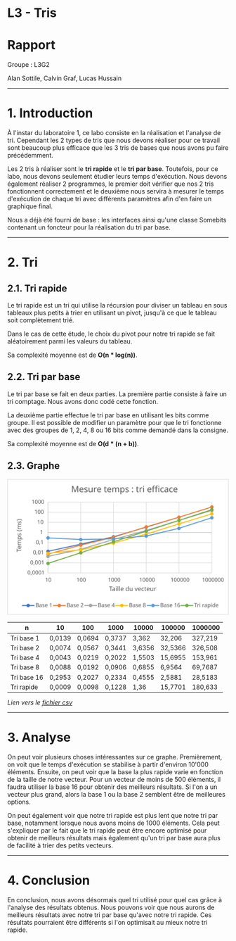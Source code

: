 # L3 - Tris

# Rapport

Groupe : L3G2

Alan Sottile, Calvin Graf, Lucas Hussain

***
# 1. Introduction

À l'instar du laboratoire 1, ce labo consiste en la réalisation et l'analyse de tri. Cependant les 2 types de tris que nous devons réaliser pour ce travail sont beaucoup plus efficace que les 3 tris de bases que nous avons pu faire précédemment.

Les 2 tris à réaliser sont le **tri rapide** et le **tri par base**. Toutefois, pour ce labo, nous devons seulement étudier leurs temps d'exécution.
Nous devons également réaliser 2 programmes, le premier doit vérifier que nos 2 tris fonctionnent correctement et le deuxième nous servira à mesurer le temps d'exécution de chaque tri avec différents paramètres afin d'en faire un graphique final.

Nous a déjà été fourni de base : les interfaces ainsi qu'une classe Somebits contenant un foncteur pour la réalisation du tri par base.

***
# 2. Tri

## 2.1. Tri rapide

Le tri rapide est un tri qui utilise la récursion pour diviser un tableau en sous tableaux plus petits à trier en utilisant un pivot, jusqu'à ce que le tableau soit complètement trié.

Dans le cas de cette étude, le choix du pivot pour notre tri rapide se fait aléatoirement parmi les valeurs du tableau.

Sa complexité moyenne est de **O(n * log(n))**.

## 2.2. Tri par base

Le tri par base se fait en deux parties. La première partie consiste à faire un tri comptage. Nous avons donc codé cette fonction.

La deuxième partie effectue le tri par base en utilisant les bits comme groupe. Il est possible de modifier un paramètre pour que le tri fonctionne avec des groupes de 1, 2, 4, 8 ou 16 bits comme demandé dans la consigne.

Sa complexité moyenne est de **O(d * (n + b))**.

## 2.3. Graphe

![mesure_temps_tris](svg/mesure_tri.svg)


| n           | 10  | 100 | 1000 | 10000 | 100000 | 1000000 |
| ----------- | --- | --- | ---- | ----- | ------ | ------- |
| Tri base 1  |0,0139|0,0694|0,3737|3,362|32,206|327,219
| Tri base 2  |0,0074|0,0567|0,3441|3,6356|32,5366|326,508
| Tri base 4  |0,0043|0,0219|0,2022|1,5503|15,6955|153,961
| Tri base 8  |0,0088|0,0192|0,0906|0,6855|6,9564|69,7687
| Tri base 16 |0,2953|0,2027|0,2334|0,4555|2,5881|28,5183
| Tri rapide  |0,0009|0,0098|0,1228|1,36|15,7701|180,633

_Lien vers le [fichier csv](csv/mesure_tri.csv)_


***
# 3. Analyse

On peut voir plusieurs choses intéressantes sur ce graphe. Premièrement, on voit que le temps d'exécution se stabilise à partir d'environ 10'000 éléments. Ensuite, on peut voir que la base la plus rapide varie en fonction de la taille de notre vecteur. Pour un vecteur de moins de 500 éléments, il faudra utiliser la base 16 pour obtenir des meilleurs résultats. Si l'on a un vecteur plus grand, alors la base 1 ou la base 2 semblent être de meilleures options.

On peut également voir que notre tri rapide est plus lent que notre tri par base, notamment lorsque nous avons moins de 1000 éléments. Cela peut s'expliquer par le fait que le tri rapide peut être encore optimisé pour obtenir de meilleurs résultats mais également qu'un tri par base aura plus de facilité à trier des petits vecteurs.

***
# 4. Conclusion

En conclusion, nous avons désormais quel tri utilisé pour quel cas grâce à l'analyse des résultats obtenus. Nous pouvons voir que nous aurons de meilleurs résultats avec notre tri par base qu'avec notre tri rapide. Ces résultats pourraient être différents si l'on optimisait au mieux notre tri rapide.